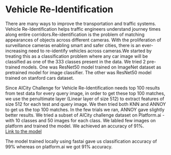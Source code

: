 # Vehicle Re-Identification

There are many ways to improve the transportation and traffic systems. Vehicle Re-Identification helps traffic engineers understand journey times along entire corridors.Re-identification is the problem of matching appearances of objects across different cameras. With the proliferation of surveillance cameras enabling smart and safer cities, there is an ever-increasing need to re-identify vehicles across cameras.We started by treating this as a classification problem where any car image will be classified as one of the 333 classes present in the data. We tried 2 pre-trained models. One was ResNet50 model trained on ImageNet dataset as pretrained model for image classifier. The other was ResNet50 model trained on stanford cars dataset. 

Since AICity Challenge for Vehicle Re-Identification needs top 100 results from test data for every query image, in order to get these top 100 matches, we use the penultimate layer (Linear layer of size 512) to extract features of size 512 for each test and query image. We then tried both KNN and ANNOY to get us the top 100 matches. In the few trials we ran, ANNOY gave slightly better results. We tried a subset of AICity challenge dataset on Platform.ai - with 10 classes and 50 images for each class. We labled few images on platform and trained the model. We achieved an accuracy of 91%.  
[Link to the model](https://platform.ai/app/imageTraining/projects/ahJzfnBsYXRmb3JtLWFpLXByb2RyUwsSBFVzZXIiHFFLVkJwNW42enJaRlpVUE5iOWI4Z3llc0ZNdjEMCxIHUHJvamVjdCIgNjk0MzhjZGVjNWQ1NGU4ODhhNzMzNDlkMGExMjBhODIM)

The model trained locally using fastai gave us classification accuracy of 99% whereas on platform.ai we got 91% accuracy.